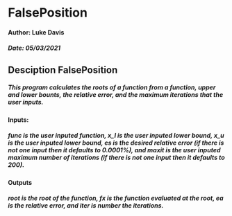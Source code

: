 # FalsePosition

#### Author: Luke Davis
##### Date: 05/03/2021

## Desciption FalsePosition
##### This program calculates the roots of a function from a function, upper and lower bounts, the relative error, and the maximum iterations that the user inputs.  
#### Inputs:
##### func is the user inputed function, x_l is the user inputed lower bound, x_u is the user inputed lower bound, es is the desired relative error (if there is not one input then it defaults to 0.0001%), and maxit is the user inputed maximum number of iterations (if there is not one input then it defaults to 200).
#### Outputs
##### root is the root of the function, fx is the function evaluated at the root, ea is the relative error, and iter is number the iterations.
